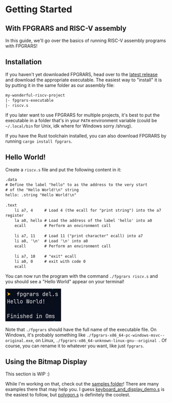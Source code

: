 # Getting Started
## With FPGRARS and RISC-V assembly

In this guide, we'll go over the basics of running RISC-V assembly programs
with FPGRARS!

## Installation
If you haven't yet downloaded FPGRARS, head over to the [latest release](https://github.com/LeoRiether/FPGRARS/releases/latest)
and download the appropriate executable. The easiest way to "install" it is by putting it in the same
folder as our assembly file:

```
my-wonderful-riscv-project
|- fpgrars-executable
|- riscv.s
```

If you later want to use FPGRARS for multiple projects, it's best to put the
executable in a folder that's in your `PATH` environment variable (could be
`~/.local/bin` for Unix, idk where for Windows sorry /shrug).

If you have the Rust toolchain installed, you can also download FPGRARS by
running `cargo install fpgrars`.

## Hello World!

Create a `riscv.s` file and put the following content in it:

```assembly title="riscv.s"
.data
# Define the label "hello" to as the address to the very start
# of the "Hello World!\n" string 
hello: .string "Hello World!\n"

.text
    li a7, 4     # Load 4 (the ecall for "print string") into the a7 register
    la a0, hello # Load the address of the label 'hello' into a0
    ecall        # Perform an environment call

    li a7, 11    # Load 11 ("print character" ecall) into a7
    li a0, '\n'  # Load '\n' into a0
    ecall        # Perform an environment call

    li a7, 10    # "exit" ecall
    li a0, 0     # exit with code 0 
    ecall
```

You can now run the program with the command `./fpgrars riscv.s` and you should see a "Hello World"
appear on your terminal!

!["Hello World" appears on screen after running FPGRARS](./img/hello_world.jpg)

Note that `./fpgrars` should have the full name of the executable file. On Windows, it's probably
something like `./fpgrars-x86_64-pc-windows-msvc--original.exe`, on Linux,
`./fpgrars-x86_64-unknown-linux-gnu--original `. Of course, you can rename it
to whatever you want, like just `fpgrars`.

## Using the Bitmap Display

This section is WIP :) 

While I'm working on that, check out the [samples folder](https://github.com/LeoRiether/FPGRARS/tree/main/samples)!
There are many examples there that may help you. I guess [keyboard_and_display_demo.s](https://github.com/LeoRiether/FPGRARS/blob/main/samples/keyboard_and_display_demo.s)
is the easiest to follow, but [polygon.s](https://github.com/LeoRiether/FPGRARS/blob/main/samples/polygon.s)
is definitely the coolest.


